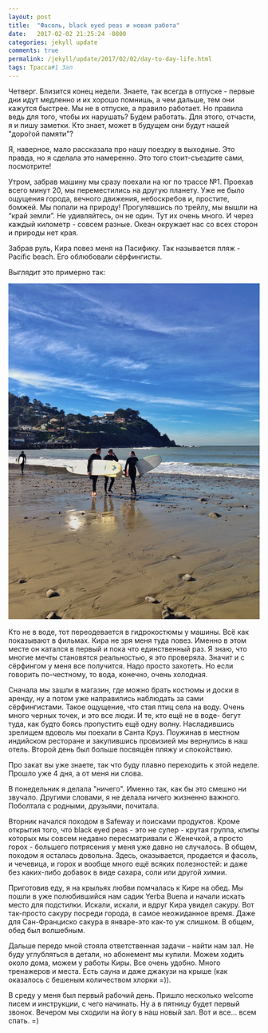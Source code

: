```yaml
---
layout: post
title:  "Фасоль, black eyed peas и новая работа"
date:   2017-02-02 21:25:24 -0800
categories: jekyll update
comments: true
permalink: /jekyll/update/2017/02/02/day-to-day-life.html
tags: Трасса#1 Зал
---
```


Четверг. Близится конец недели. Знаете, так всегда в отпуске - первые дни идут медленно и их хорошо помнишь, а чем дальше, тем они кажутся быстрее. Мы не в отпуске, а правило работает. Но правила ведь для того, чтобы их нарушать? Будем работать. Для этого, отчасти, я и пишу заметки. Кто знает, может в будущем они будут нашей "доро́гой памяти"?
<!--separate-->

Я, наверное, мало рассказала про нашу поездку в выходные. Это правда, но я сделала это намеренно. Это того стоит-съездите сами, посмотрите!

Утром, забрав машину мы сразу поехали на юг по трассе №1. Проехав всего минут 20, мы переместились на другую планету. Уже не было ощущения города, вечного движения, небоскребов и, простите, бомжей. Мы попали на природу! Прогулявшись по трейлу, мы вышли на “край земли”. Не удивляйтесь, он не один. Тут их очень много. И через каждый километр - совсем разные. Океан окружает нас со всех сторон и природы нет края.

Забрав руль, Кира повез меня на Пасифику. Так называется пляж - Paсific beach. Его облюбовали сёрфингисты.

Выглядит это примерно так:

![Pasific beach](/assets/images/posts/stories/2017-02-02-day-to-day-life/pasific.jpeg)

 Кто не в воде, тот переодевается в гидрокостюмы у машины. Всё как показывают в фильмах. Кира не зря меня туда повез. Именно в этом месте он катался в первый и пока что единственный раз. Я знаю, что многие мечты становятся реальностью, я это проверяла. Значит и с сёрфингом у меня все получится. Надо просто захотеть. Но если говорить по-честному, то вода, конечно, очень холодная.

 Сначала мы зашли в магазин, где можно брать костюмы и доски в аренду, ну а потом уже направились наблюдать за сами сёрфингистами. Такое ощущение, что стая птиц села на воду. Очень много черных точек, и это все люди.  И те, кто ещё не в воде- бегут туда, как будто боясь пропустить ещё одну волну. Насладившись зрелищем вдоволь мы поехали в Санта Круз. Поужинав в местном индийском ресторане и закупившись провизией мы вернулись в наш отель. Второй день был больше посвящён пляжу и спокойствию.

 Про закат вы уже знаете, так что буду плавно переходить к этой неделе. Прошло уже 4 дня, а от меня ни слова.

В понедельник я делала "ничего". Именно так, как бы это смешно ни звучало. Другими словами, я не делала ничего жизненно важного. Поболтала с родными, друзьями, почитала.

Вторник начался походом в Safeway и поисками продуктов. Кроме открытия того, что black eyed peas - это не супер - крутая группа, клипы которых мы совсем недавно пересматривали с Женечкой, а просто горох - большего потрясения у меня уже давно не случалось. В общем, походом я осталась довольна. Здесь, оказывается, продается и фасоль, и чечевица, и горох и вообще много ещё всяких полезностей: и даже без каких-либо добавок в виде сахара, соли или другой химии.

Приготовив еду, я на крыльях любви помчалась к Кире на обед. Мы пошли в уже полюбившийся нам садик Yerba Buena и начали искать место для подстилки. Искали, искали, и вдруг Кира увидел сакуру. Вот так-просто сакуру посреди города, в самое неожиданное время. Даже для Сан-Франциско сакура в январе-это как-то уж слишком. В общем, обед был волшебным.

Дальше передо мной стояла ответственная задачи - найти нам зал. Не буду углубляться в детали, но абонемент мы купили. Можем ходить около дома, можем у работы Киры. Все очень удобно. Много тренажеров и места. Есть сауна и даже джакузи на крыше (как оказалось с бешеным количеством хлорки =)).

В среду у меня был первый рабочий день. Пришло несколько welcome писем и инструкции, с чего начинать. Ну а в пятницу будет первый звонок. Вечером мы сходили на йогу в наш новый зал. Вот и все… всем спать. =)







